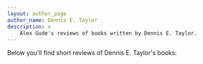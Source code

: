 ```yaml
---
layout: author_page
author_name: Dennis E. Taylor
description: >
    Alex Gude's reviews of books written by Dennis E. Taylor.
---
```


Below you'll find short reviews of Dennis E. Taylor's books: